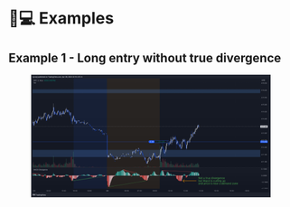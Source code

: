 # 👨💻 Examples

## Example 1 - Long entry without true divergence

<figure><img src="../../.gitbook/assets/image (6) (1).png" alt=""><figcaption></figcaption></figure>

